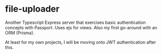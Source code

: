 # file-uploader

Another Typescript Express server that exercises basic authentication concepts with Passport. Uses ejs for views. Also my first go-around with an ORM (Prisma).

At least for my own projects, I will be moving onto JWT authentication after this.
